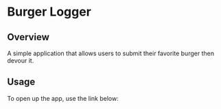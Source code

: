 # Burger Logger

## Overview

A simple application that allows users to submit their favorite burger then devour it.

## Usage

To open up the app, use the link below:

